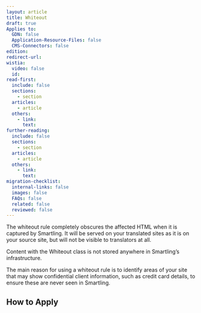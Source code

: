 ```yaml
---
layout: article
title: Whiteout
draft: true
Applies to:
  GDN: false
  Application-Resource-Files: false
  CMS-Connectors: false
edition:
redirect-url:
wistia:
  video: false
  id:
read-first:
  include: false
  sections:
    - section
  articles:
    - article
  others:
    - link:
      text:
further-reading:
  include: false
  sections:
    - section
  articles:
    - article
  others:
    - link:
      text:
migration-checklist:
  internal-links: false
  images: false
  FAQs: false
  related: false
  reviewed: false
---
```



The whiteout rule completely obscures the affected HTML when it is captured by Smartling. It will be served on your translated sites as it is on your source site, but will not be visible to translators at all.

Content with the Whiteout class is not stored anywhere in Smartling’s infrastructure.

The main reason for using a whiteout rule is to identify areas of your site that may show confidential client information, such as credit card details, to ensure these are never seen in Smartling.

## How to Apply

&nbsp;